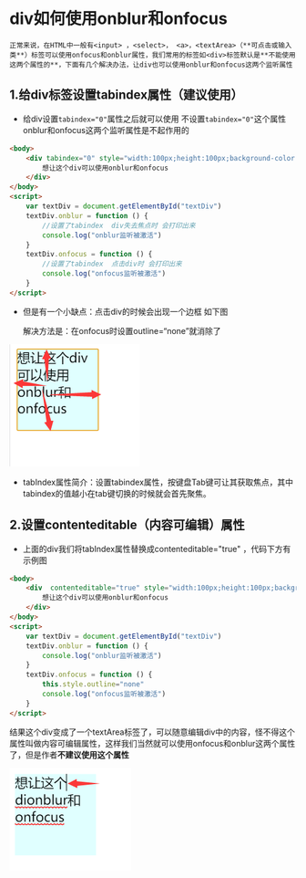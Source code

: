 # div如何使用onblur和onfocus

`正常来说，在HTML中一般有<input> ，<select>， <a>，<textArea>（**可点击或输入类**）标签可以使用onfocus和onblur属性，我们常用的标签如<div>标签默认是**不能使用这两个属性的**，下面有几个解决办法，让div也可以使用onblur和onfocus这两个监听属性`

## 1.给div标签设置tabindex属性（建议使用）

- 给div设置`tabindex="0"`属性之后就可以使用    不设置`tabindex="0"`这个属性onblur和onfocus这两个监听属性是不起作用的

```html
<body>
    <div tabindex="0" style="width:100px;height:100px;background-color: lightcyan" id="textDiv">
        想让这个div可以使用onblur和onfocus
    </div>
</body>
<script>
    var textDiv = document.getElementById("textDiv")
    textDiv.onblur = function () {
        //设置了tabindex  div失去焦点时 会打印出来
        console.log("onblur监听被激活")
    }
    textDiv.onfocus = function () {
        //设置了tabindex  点击div时 会打印出来
        console.log("onfocus监听被激活")
    }
</script>
```

- 但是有一个小缺点：点击div的时候会出现一个边框  如下图

  解决方法是：在onfocus时设置outline=“none”就消除了

![4](blogItems/Question/1/4.png)

- tabIndex属性简介：设置tabindex属性，按键盘Tab键可让其获取焦点，其中tabindex的值越小在tab键切换的时候就会首先聚焦。

## 2.设置contenteditable（内容可编辑）属性

- 上面的div我们将tabIndex属性替换成contenteditable="true" ，代码下方有示例图

```html
<body>
    <div  contenteditable="true" style="width:100px;height:100px;background-color: lightcyan" id="textDiv">
        想让这个div可以使用onblur和onfocus
    </div>
</body>
<script>
    var textDiv = document.getElementById("textDiv")
    textDiv.onblur = function () {
        console.log("onblur监听被激活")
    }
    textDiv.onfocus = function () {
        this.style.outline="none"
        console.log("onfocus监听被激活")
    }
</script>
```

​	结果这个div变成了一个textArea标签了，可以随意编辑div中的内容，怪不得这个属性叫做内容可编辑属性，这样我们当然就可以使用onfocus和onblur这两个属性了，但是作者**不建议使用这个属性**



![7](blogItems/Question/1/7.png)